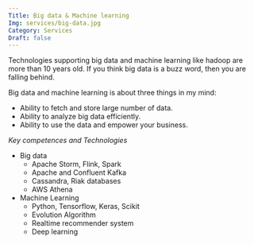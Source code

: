 ```yaml
---
Title: Big data & Machine learning
Img: services/big-data.jpg
Category: Services
Draft: false
---
```


Technologies supporting big data and machine learning like hadoop are more than 10 years old.
If you think big data is a buzz word, then you are falling behind. 

Big data and machine learning is about three things in my mind:

* Ability to fetch and store large number of data.
* Ability to analyze big data efficiently.
* Ability to use the data and empower your business.


*Key competences and Technologies*

* Big data
    * Apache Storm, Flink, Spark
    * Apache and Confluent Kafka
    * Cassandra, Riak databases
    * AWS Athena
* Machine Learning
    * Python, Tensorflow, Keras, Scikit
    * Evolution Algorithm
    * Realtime recommender system
    * Deep learning 